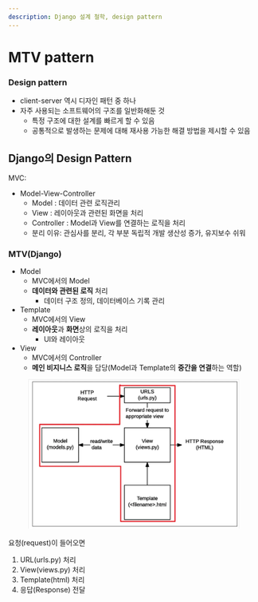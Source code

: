 ```yaml
---
description: Django 설계 철학, design pattern
---
```


# MTV pattern

### Design pattern

* client-server 역시 디자인 패턴 중 하나
* 자주 사용되는 소프트웨어의 구조를 일반화해둔 것
  * 특정 구조에 대한 설계를 빠르게 할 수 있음
  * 공통적으로 발생하는 문제에 대해 재사용 가능한 해결 방법을 제시할 수 있음



## Django의 Design Pattern

MVC:

* Model-View-Controller&#x20;
  * Model : 데이터 관련 로직관리
  * View :  레이아웃과 관련된 화면을 처리
  * Controller : Model과 View를 연결하는 로직을 처리
  * 분리 이유: 관심사를 분리, 각 부분 독립적 개발 생산성 증가, 유지보수 쉬워

### MTV(Django)

* Model
  * MVC에서의 Model
  * **데이터와 관련된 로직** 처리
    * 데이터 구조 정의, 데이터베이스 기록 관리
* Template
  * MVC에서의 View
  * **레이아웃**과 **화면**상의 로직을 처리
    * UI와 레이아웃
* View
  * MVC에서의 Controller
  * **메인 비지니스 로직**을 담당(Model과 Template의  **중간을 연결**하는 역할)

<figure><img src="../../../.gitbook/assets/image (11).png" alt=""><figcaption></figcaption></figure>

요청(request)이 들어오면

1. URL(urls.py) 처리
2. View(views.py) 처리
3. Template(html) 처리
4. 응답(Response) 전달



